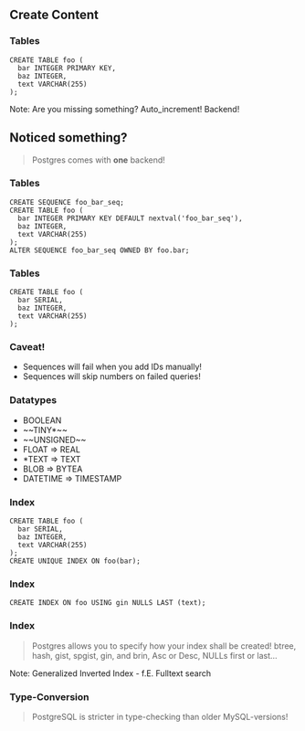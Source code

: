 ## Create Content



### Tables

```postgresplsql
CREATE TABLE foo (
  bar INTEGER PRIMARY KEY,
  baz INTEGER,
  text VARCHAR(255) 
);
```

Note: Are you missing something? Auto_increment! Backend!



## Noticed something?

> Postgres comes with <!-- .element: class="fragment" data-fragment-index="1" -->**one**<!-- .element: class="fragment" data-fragment-index="1" --> backend!<!-- .element: class="fragment" data-fragment-index="1" -->



### Tables

```postgresplsql
CREATE SEQUENCE foo_bar_seq;
CREATE TABLE foo (
  bar INTEGER PRIMARY KEY DEFAULT nextval('foo_bar_seq'),
  baz INTEGER,
  text VARCHAR(255) 
);
ALTER SEQUENCE foo_bar_seq OWNED BY foo.bar;
```



### Tables

```postgresplsql
CREATE TABLE foo (
  bar SERIAL,
  baz INTEGER,
  text VARCHAR(255) 
);
```



### Caveat!

* Sequences will fail when you add IDs manually!<!-- .element: class="fragment" data-fragment-index="1" -->
* Sequences will skip numbers on failed queries!<!-- .element: class="fragment" data-fragment-index="2" -->



### Datatypes

* <!-- .element: class="fragment" data-fragment-index="1" -->BOOLEAN
* <!-- .element: class="fragment" data-fragment-index="2" -->~~TINY*~~
* <!-- .element: class="fragment" data-fragment-index="3" -->~~UNSIGNED~~
* <!-- .element: class="fragment" data-fragment-index="4" -->FLOAT => REAL
* <!-- .element: class="fragment" data-fragment-index="5" -->*TEXT => TEXT
* <!-- .element: class="fragment" data-fragment-index="6" -->BLOB => BYTEA
* <!-- .element: class="fragment" data-fragment-index="7" -->DATETIME => TIMESTAMP



### Index

```postgresplsql
CREATE TABLE foo (
  bar SERIAL,
  baz INTEGER,
  text VARCHAR(255) 
);
CREATE UNIQUE INDEX ON foo(bar); 
```



### Index

```postgresplsql
CREATE INDEX ON foo USING gin NULLS LAST (text);
```



### Index

> Postgres allows you to specify how your index shall be created! 
 btree, hash, gist, spgist, gin, and brin, Asc or Desc, 
 NULLs first or last…

Note: Generalized Inverted Index - f.E. Fulltext search



### Type-Conversion

> PostgreSQL is stricter in type-checking than older MySQL-versions!


